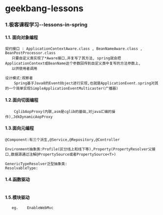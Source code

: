 # geekbang-lessons
### 1.极客课程学习--lessons-in-spring  
#### 1.1. 面向对象编程
```Aware接口回调
契约接口 : ApplicationContextAware.class , BeanNameAware.class , BeanPostProcessor.class
   只要自定义类实现了*Aware接口,并复写了其方法, spring就会把ApplicationContext或BeanName这个参数回传到自定义类中复写的方法参数上,
   以供使用者调用

```
```设计模式
设计模式:观察者
    Spring基于Java8的EventObject进行实现,也就是ApplicationEvent.spring对其的一个简单实现SimpleApplicationEventMulticaster(广播器)

```
#### 1.2.面向切面编程
```动态代理:AopProxy接口
    CglibAopProxy(内联,asm是cglib的基础,对java汇编的操作),JdkDynamicAopProxy
```
#### 1.3.面向元编程
```注解:
@Component:有三个派生,@Service,@Repository,@Controller

```
```配置:
Environment抽象类:Profile(区分线上和线下等),Property(PropertyResolver父接口,数据源通过注解@PropertySource或者PropertySource<T>)

```

```泛型:
GenericTypeResolver泛型抽象类:
ResolvableType:
```

#### 1.4.函数驱动
```
```

#### 1.5.模块驱动
```Enable*
   eg.    EnableWebMvc
```